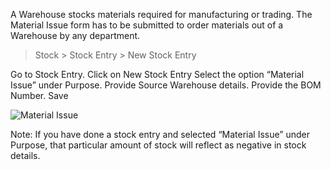 A Warehouse stocks materials required for manufacturing or trading. The
Material Issue form has to be submitted to order materials out of a Warehouse
by any department.

> Stock > Stock Entry > New Stock Entry

Go to Stock Entry. Click on New Stock Entry Select the option “Material Issue”
under Purpose. Provide Source Warehouse details. Provide the BOM Number. Save

![Material Issue](assets/frappe_io/images/erpnext/material-issue.png)

Note: If you have done a stock entry and selected “Material Issue” under
Purpose, that particular amount of stock will reflect as negative in stock
details.

